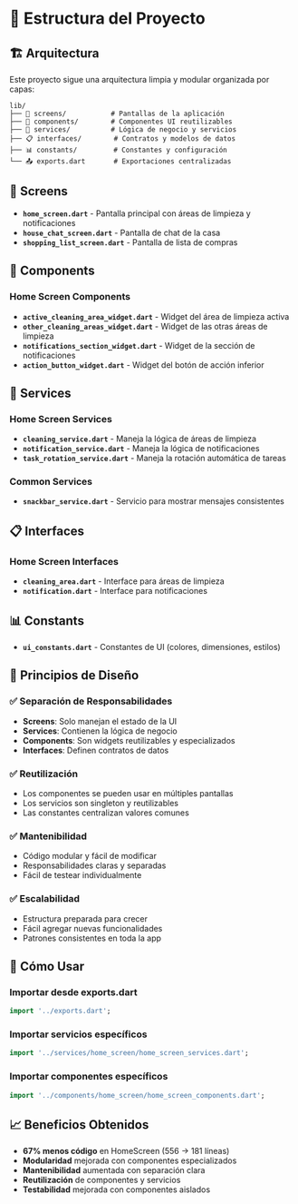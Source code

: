 # 📁 Estructura del Proyecto

## 🏗️ Arquitectura

Este proyecto sigue una arquitectura limpia y modular organizada por capas:

```
lib/
├── 📱 screens/           # Pantallas de la aplicación
├── 🧩 components/        # Componentes UI reutilizables
├── 🔧 services/          # Lógica de negocio y servicios
├── 📋 interfaces/        # Contratos y modelos de datos
├── 📊 constants/         # Constantes y configuración
└── 📤 exports.dart       # Exportaciones centralizadas
```

## 📱 Screens

- **`home_screen.dart`** - Pantalla principal con áreas de limpieza y notificaciones
- **`house_chat_screen.dart`** - Pantalla de chat de la casa
- **`shopping_list_screen.dart`** - Pantalla de lista de compras

## 🧩 Components

### Home Screen Components
- **`active_cleaning_area_widget.dart`** - Widget del área de limpieza activa
- **`other_cleaning_areas_widget.dart`** - Widget de las otras áreas de limpieza
- **`notifications_section_widget.dart`** - Widget de la sección de notificaciones
- **`action_button_widget.dart`** - Widget del botón de acción inferior

## 🔧 Services

### Home Screen Services
- **`cleaning_service.dart`** - Maneja la lógica de áreas de limpieza
- **`notification_service.dart`** - Maneja la lógica de notificaciones
- **`task_rotation_service.dart`** - Maneja la rotación automática de tareas

### Common Services
- **`snackbar_service.dart`** - Servicio para mostrar mensajes consistentes

## 📋 Interfaces

### Home Screen Interfaces
- **`cleaning_area.dart`** - Interface para áreas de limpieza
- **`notification.dart`** - Interface para notificaciones

## 📊 Constants

- **`ui_constants.dart`** - Constantes de UI (colores, dimensiones, estilos)

## 🎯 Principios de Diseño

### ✅ Separación de Responsabilidades
- **Screens**: Solo manejan el estado de la UI
- **Services**: Contienen la lógica de negocio
- **Components**: Son widgets reutilizables y especializados
- **Interfaces**: Definen contratos de datos

### ✅ Reutilización
- Los componentes se pueden usar en múltiples pantallas
- Los servicios son singleton y reutilizables
- Las constantes centralizan valores comunes

### ✅ Mantenibilidad
- Código modular y fácil de modificar
- Responsabilidades claras y separadas
- Fácil de testear individualmente

### ✅ Escalabilidad
- Estructura preparada para crecer
- Fácil agregar nuevas funcionalidades
- Patrones consistentes en toda la app

## 🚀 Cómo Usar

### Importar desde exports.dart
```dart
import '../exports.dart';
```

### Importar servicios específicos
```dart
import '../services/home_screen/home_screen_services.dart';
```

### Importar componentes específicos
```dart
import '../components/home_screen/home_screen_components.dart';
```

## 📈 Beneficios Obtenidos

- **67% menos código** en HomeScreen (556 → 181 líneas)
- **Modularidad** mejorada con componentes especializados
- **Mantenibilidad** aumentada con separación clara
- **Reutilización** de componentes y servicios
- **Testabilidad** mejorada con componentes aislados
